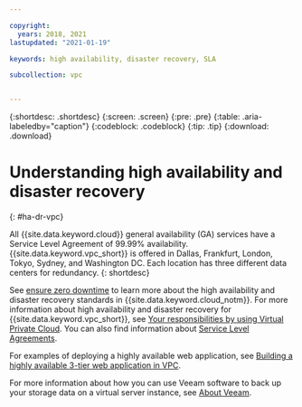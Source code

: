 ```yaml
---

copyright:
  years: 2018, 2021
lastupdated: "2021-01-19"

keywords: high availability, disaster recovery, SLA

subcollection: vpc


---
```


{:shortdesc: .shortdesc}
{:screen: .screen}
{:pre: .pre}
{:table: .aria-labeledby="caption"}
{:codeblock: .codeblock}
{:tip: .tip}
{:download: .download}


# Understanding high availability and disaster recovery
{: #ha-dr-vpc}

All {{site.data.keyword.cloud}} general availability (GA) services have a Service Level Agreement of 99.99% availability. 
{{site.data.keyword.vpc_short}} is offered in Dallas, Frankfurt, London, Tokyo, Sydney, and Washington DC. Each 
location has three different data centers for redundancy. 
{: shortdesc}

See [ensure zero downtime](/docs/overview?topic=overview-zero-downtime#zero-downtime) to learn more about the high 
availability and disaster recovery standards in {{site.data.keyword.cloud_notm}}. For more information about high 
availability and disaster recovery for {{site.data.keyword.vpc_short}}, see 
[Your responsibilities by using Virtual Private Cloud](/docs/vpc?topic=vpc-responsibilities-vpc). You can 
also find information about [Service Level Agreements](/docs/overview?topic=overview-slas). 

For examples of deploying a highly available web application, see [Building a highly available 3-tier web application in VPC](/docs/cloud-infrastructure?topic=cloud-infrastructure-ha-3-tier). 

For more information about how you can use Veeam software to back up your storage data on a virtual server instance, see 
[About Veeam](/docs/vpc?topic=vpc-about-veeam). 
